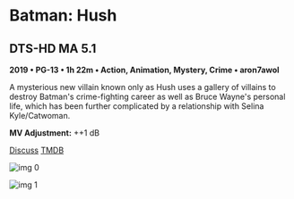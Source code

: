 # Batman: Hush

## DTS-HD MA 5.1

**2019 • PG-13 • 1h 22m • Action, Animation, Mystery, Crime • aron7awol**

A mysterious new villain known only as Hush uses a gallery of villains to destroy Batman's crime-fighting career as well as Bruce Wayne's personal life, which has been further complicated by a  relationship with Selina Kyle/Catwoman.

**MV Adjustment:** ++1 dB

[Discuss](https://www.avsforum.com/threads/bass-eq-for-filtered-movies.2995212/post-58370258)  [TMDB](537056)

![img 0](https://i.imgur.com/CO5yaG4.jpg)

![img 1](https://i.imgur.com/aoXrjsX.jpg)

